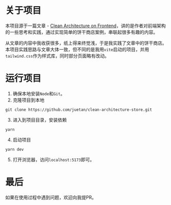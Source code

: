 # 关于项目
本项目源于一篇文章 - [Clean Architecture on Frontend](https://bespoyasov.me/blog/clean-architecture-on-frontend/)，讲的是作者对前端架构的一些思考和实践，通过实现简单的饼干商店案例，串联起很多有趣的内容。

从文章的内容中我收获很多，纸上得来终觉浅，于是我实践了文章中的饼干商店。本项目实践思路与文章大体一致，但不同的是我用`vite`启动的项目，并用`tailwind.css`作为样式库，同时部分页面略有改动。

# 运行项目
1. 确保本地安装`Node`和`Git`。
2. 克隆项目到本地
```
git clone https://github.com/juetan/clean-architecture-store.git
```
3. 进入到项目目录，安装依赖
```
yarn
```
4. 启动项目
```
yarn dev
```
5. 打开浏览器，访问`localhost:5173`即可。

# 最后
如果在使用过程中遇到问题，欢迎向我提PR。
